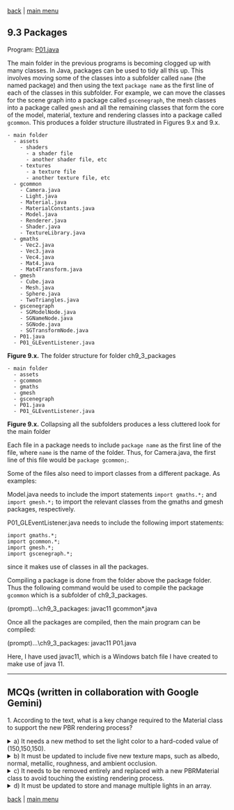 [back](ch9.md) | [main menu](../README.md)
 
## 9.3 Packages

Program: [P01.java](/ch9_extras/ch9_3_packages)

The main folder in the previous programs is becoming clogged up with many classes. In Java, packages can be used to tidy all this up. This involves moving some of the classes into a subfolder called `name` (the named package) and then using the text `package name` as the first line of each of the classes in this subfolder. For example, we can move the classes for the scene graph into a package called `gscenegraph`, the mesh classes into a package called `gmesh` and all the remaining classes that form the core of the model, material, texture and rendering classes into a package called `gcommon`. This produces a folder structure illustrated in Figures 9.x and 9.x.

```
- main folder
  - assets
    - shaders
      - a shader file
      - another shader file, etc
    - textures
      - a texture file
      - another texture file, etc
  - gcommon
    - Camera.java
    - Light.java
    - Material.java
    - MaterialConstants.java
    - Model.java
    - Renderer.java
    - Shader.java
    - TextureLibrary.java
  - gmaths
    - Vec2.java
    - Vec3.java
    - Vec4.java
    - Mat4.java
    - Mat4Transform.java
  - gmesh
    - Cube.java
    - Mesh.java
    - Sphere.java
    - TwoTriangles.java
  - gscenegraph
    - SGModelNode.java
    - SGNameNode.java
    - SGNode.java
    - SGTransformNode.java
  - P01.java
  - P01_GLEventListener.java
```

**Figure 9.x.** The folder structure for folder ch9_3_packages

```
- main folder
  - assets
  - gcommon
  - gmaths
  - gmesh
  - gscenegraph
  - P01.java
  - P01_GLEventListener.java
```

**Figure 9.x.** Collapsing all the subfolders produces a less cluttered look for the main folder

Each file in a package needs to include `package name` as the first line of the file, where `name` is the name of the folder. Thus, for Camera.java, the first line of this file would be `package gcommon;`.

Some of the files also need to import classes from a different package. As examples:

Model.java needs to include the import statements `import gmaths.*;` and `import gmesh.*;` to import the relevant classes from the gmaths and gmesh packages, respectively.

P01_GLEventListener.java needs to include the following import statements:

```
import gmaths.*;
import gcommon.*;
import gmesh.*;
import gscenegraph.*;
```

since it makes use of classes in all the packages.

Compiling a package is done from the folder above the package folder. Thus the following command would be used to compile the package `gcommon` which is a subfolder of ch9_3_packages.

(prompt)...\ch9_3_packages: javac11 gcommon\*.java

Once all the packages are compiled, then the main program can be compiled:

(prompt)...\ch9_3_packages: javac11 P01.java

Here, I have used javac11, which is a Windows batch file I have created to make use of java 11.


---

## MCQs (written in collaboration with Google Gemini)

<p>1. According to the text, what is a key change required to the Material class to support the new PBR rendering process?</p>

<details>
<summary>a) It needs a new method to set the light color to a hard-coded value of (150,150,150).</summary>
<p><b>Incorrect.</b> The text states that this hard-coded light color is set within the Renderer.renderPBR method, not the Material class.</p>
</details>

<details>
<summary>b) It must be updated to include five new texture maps, such as albedo, normal, metallic, roughness, and ambient occlusion.</summary>
<p><b>Correct.</b> The text explicitly states that the "Material needs to be changed to include the five new texture maps" which are declared in a similar way to the previous maps.</p>
</details>

<details>
<summary>c) It needs to be removed entirely and replaced with a new PBRMaterial class to avoid touching the existing rendering process.</summary>
<p><b>Incorrect.</b> The text describes changes to the existing Material class and the introduction of a new Model.renderPBR method, but not a new PBRMaterial class.</p>
</details>

<details>
<summary>d) It must be updated to store and manage multiple lights in an array.</summary>
<p><b>Incorrect.</b> The previous chapter's example (ML01.java) addressed the handling of multiple lights. This text focuses on changes needed for PBR.</p>
</details>

[back](ch9.md) | [main menu](../README.md)